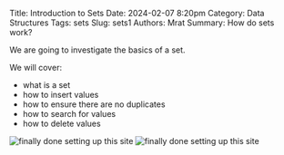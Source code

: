 Title: Introduction to Sets
Date: 2024-02-07 8:20pm
Category: Data Structures
Tags: sets
Slug: sets1
Authors: Mrat
Summary: How do sets work? 

We are going to investigate the basics of a set. 

We will cover:

- what is a set
- how to insert values
- how to ensure there are no duplicates
- how to search for values
- how to delete values

![finally done *setting* up this site]({attach}../images/set1p1.png)
![finally done *setting* up this site]({attach}../images/set1p1.png)
